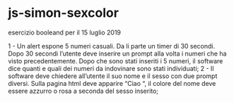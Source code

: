 # js-simon-sexcolor
esercizio booleand per il 15 luglio 2019

1 -  Un alert espone 5 numeri casuali. Da li parte un timer di 30 secondi.
Dopo 30 secondi l’utente deve inserire un prompt alla volta i numeri che ha visto precedentemente.
Dopo che sono stati inseriti i 5 numeri, il software dice quanti e quali dei numeri da indovinare sono stati individuati;
2 -  Il software deve chiedere all’utente il suo nome e il sesso con due prompt diversi.
Sulla pagina html deve apparire “Ciao <nome>“, il colore del nome deve essere azzurro o rosa a seconda del sesso inserito;